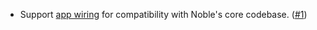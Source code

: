 - Support [app wiring](https://docs.cosmos.network/v0.50/build/building-apps/app-go-v2) for compatibility with Noble's core codebase. ([#1](https://github.com/noble-assets/forwarding/pull/1))
